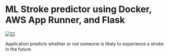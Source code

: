 # ML Stroke predictor using Docker, AWS App Runner, and Flask

[![CI](https://github.com/rmratliffbrown/ml-stroke-predictor/actions/workflows/main.yml/badge.svg)](https://github.com/rmratliffbrown/ml-stroke-predictor/actions/workflows/main.yml)

Application predicts whether or not someone is likely to experience a stroke in the future.
